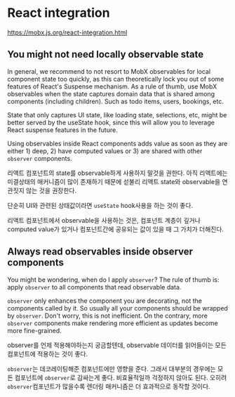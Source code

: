# React integration
https://mobx.js.org/react-integration.html

## You might not need locally observable state
In general, we recommend to not resort to MobX observables for local component state too quickly, as this can theoretically lock you out of some features of React's Suspense mechanism. As a rule of thumb, use MobX observables when the state captures domain data that is shared among components (including children). Such as todo items, users, bookings, etc.  

State that only captures UI state, like loading state, selections, etc, might be better served by the useState hook, since this will allow you to leverage React suspense features in the future.  

Using observables inside React components adds value as soon as they are either 1) deep, 2) have computed values or 3) are shared with other `observer` components.

리액트 컴포넌트의 state를 observable하게 사용하지 말것을 권한다. 아직 리액트에는 미결상태의 매커니즘이 많이 존재하기 때문에 섣불리 리액트 state와 observable을 연관짓지 않는 것을 권장한다.  

단순히 UI와 관련된 상태값이라면 `useState` hook사용을 하는 것이 좋다.  

리액트 컴포넌트에서 observable을 사용하는 것은, 컴포넌트 계층이 깊거나 computed value가 있거나 컴포넌트간에 공유되는 값이 있을 때 그 가치가 더해진다.

## Always read observables inside observer components
You might be wondering, when do I apply `observer`? The rule of thumb is: apply `observer` to all components that read observable data.

`observer` only enhances the component you are decorating, not the components called by it. So usually all your components should be wrapped by `observer`. Don't worry, this is not inefficient. On the contrary, more `observer` components make rendering more efficient as updates become more fine-grained.

observer를 언제 적용해야하는지 궁금할텐데, observable 데이터를 읽어들이는 모든 컴포넌트에 적용하는 것이 좋다.

`observer`는 데코레이팅해준 컴포넌트에만 영향을 준다. 그래서 대부분의 경우에는 모든 컴포넌트에 `observer`로 감싸는게 좋다. 비효율적일까 걱정하지 않아도 된다. 오히려 `observer`컴포넌트가 많을수록 렌더링 매커니즘은 더 효과적으로 동작할 것이다.
